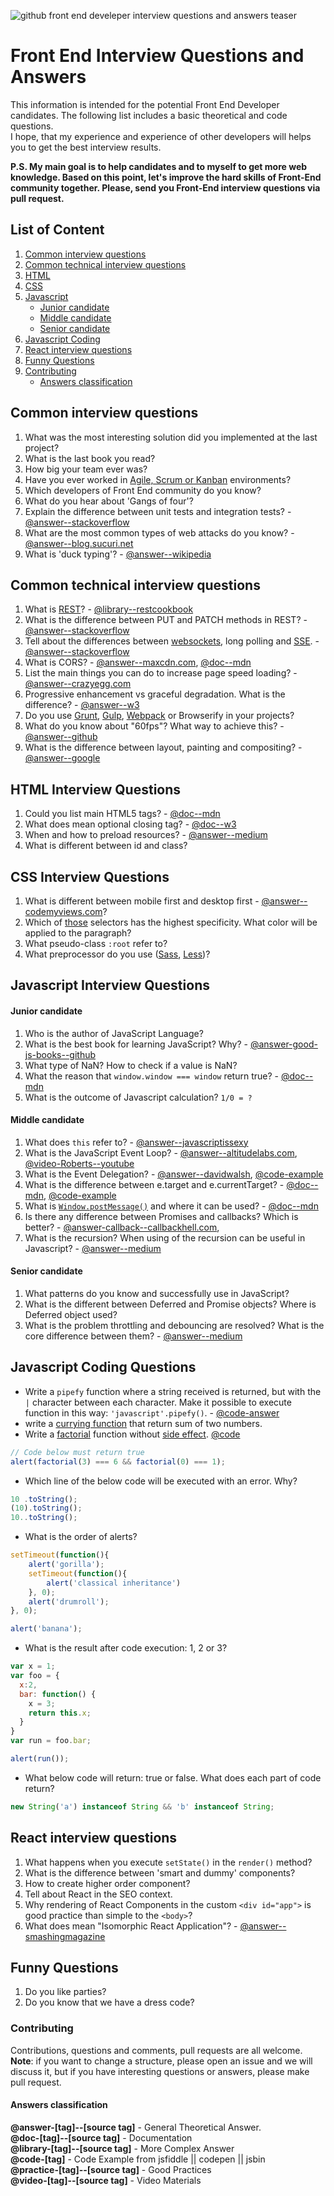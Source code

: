 ![github front end develeper interview questions and answers teaser](https://webman.pro/assets/img/main/webman-front-end-interview-questions-answers-github.jpg)

# Front End Interview Questions and Answers
This information is intended for the potential Front End Developer candidates. The following list includes a basic theoretical and code questions.  
I hope, that my experience and experience of other developers will helps you to get the best interview results.    

**P.S. My main goal is to help candidates and to myself to get more web knowledge. Based on this point, let's improve the hard skills of Front-End community together. Please,  send you Front-End interview questions via pull request.**

## List of Content
1. [Common interview questions](#common-interview-questions)
1. [Common technical interview questions](#common-technical-interview-questions)
1. [HTML](#html-interview-questions)
1. [CSS](#css-interview-questions)
1. [Javascript](#javascript-interview-questions)
    * [Junior candidate](#junior-candidate)
    * [Middle candidate](#middle-candidate)
    * [Senior candidate](#senior-candidate)
1. [Javascript Coding](#javascript-coding-questions)
1. [React interview questions](#react-interview-questions)
1. [Funny Questions](#funny-questions)
1. [Contributing](#contributing)
    * [Answers classification](#answers-classification)

## Common interview questions
1. What was the most interesting solution did you implemented at the last project? 
1. What is the last book you read?
1. How big your team ever was?
1. Have you ever worked in [Agile, Scrum or Kanban](https://www.smartsheet.com/agile-vs-scrum-vs-waterfall-vs-kanban) environments?
1. Which developers of Front End community do you know?
1. What do you hear about 'Gangs of four'?
1. Explain the difference between unit tests and integration tests? - [@answer--stackoverflow](https://stackoverflow.com/a/5357837/5513804)
1. What are the most common types of web attacks do you know? - [@answer--blog.sucuri.net](https://blog.sucuri.net/2014/11/most-common-attacks-affecting-todays-websites.html)
1. What is 'duck typing'? - [@answer--wikipedia](https://en.wikipedia.org/wiki/Duck_typing)

## Common technical interview questions
1. What is [REST](http://www.restapitutorial.com/)? - [@library--restcookbook](http://restcookbook.com/)
1. What is the difference between PUT and PATCH methods in REST? - [@answer--stackoverflow](https://stackoverflow.com/questions/21660791/what-is-the-main-difference-between-patch-and-put-request)
1. Tell about the differences between [websockets](https://developer.mozilla.org/en-US/docs/Web/API/WebSocket), long polling and [SSE](https://developer.mozilla.org/en-US/docs/Web/API/Server-sent_events/Using_server-sent_events). - [@answer--stackoverflow](https://stackoverflow.com/questions/11077857/what-are-long-polling-websockets-server-sent-events-sse-and-comet)
1. What is CORS? - [@answer--maxcdn.com](https://www.maxcdn.com/one/visual-glossary/cors/), [@doc--mdn](https://developer.mozilla.org/en-US/docs/Web/HTTP/Access_control_CORS)
1. List the main things you can do to increase page speed loading? - [@answer--crazyegg.com](https://www.crazyegg.com/blog/speed-up-your-website/)
1. Progressive enhancement vs graceful degradation. What is the difference? - [@answer--w3](https://www.w3.org/wiki/Graceful_degradation_versus_progressive_enhancement)
1. Do you use [Grunt](https://gruntjs.com/), [Gulp](https://gulpjs.com/), [Webpack](https://webpack.github.io/) or Browserify in your projects?
1. What do you know about "60fps"? What way to achieve this? - [@answer--github](https://github.com/vasanthk/browser-rendering-optimization)
1. What is the difference between layout, painting and compositing? - [@answer--google](https://developers.google.com/web/fundamentals/performance/rendering/?hl=en)

## HTML Interview Questions
1. Could you list main HTML5 tags? - [@doc--mdn](https://developer.mozilla.org/en-US/docs/Web/HTML/Element)
1. What does mean optional closing tag? - [@doc--w3](https://www.w3.org/TR/REC-html40/index/elements.html) 
1. When and how to preload resources? - [@answer--medium](https://medium.com/reloading/preload-prefetch-and-priorities-in-chrome-776165961bbf)
1. What is different between id and class?

## CSS Interview Questions
1. What is different between mobile first and desktop first - [@answer--codemyviews.com](https://codemyviews.com/blog/mobilefirst )?
1. Which of [those](https://jsfiddle.net/thisman/9o8s2bdk/) selectors has the highest specificity. What color will be applied to the paragraph?
1. What pseudo-class `:root` refer to?
1. What preprocessor do you use ([Sass](http://sass-lang.com/), [Less](http://lesscss.org/))?

## Javascript Interview Questions

#### Junior candidate
1. Who is the author of JavaScript Language?
1. What is the best book for learning JavaScript? Why? - [@answer-good-js-books--github](https://github.com/wwwebman/js-books-backpack)
1. What type of NaN? How to check if a value is NaN?
1. What the reason that `window.window === window` return true? - [@doc--mdn](https://developer.mozilla.org/pl/docs/Web/API/Window/window)
1. What is the outcome of Javascript calculation? `1/0 = ?`

#### Middle candidate
1. What does `this` refer to? - [@answer--javascriptissexy](http://javascriptissexy.com/understand-javascripts-this-with-clarity-and-master-it/)
1. What is the JavaScript Event Loop? - [@answer--altitudelabs.com](http://altitudelabs.com/blog/what-is-the-javascript-event-loop/), [@video-Roberts--youtube](https://www.youtube.com/watch?v=8aGhZQkoFbQ&t=1244s)
1. What is the Event Delegation? - [@answer--davidwalsh](https://davidwalsh.name/event-delegate), [@code-example](https://jsfiddle.net/thisman/h2eqfsx6/)
1. What is the difference between e.target and e.currentTarget? - [@doc--mdn](https://developer.mozilla.org/en-US/docs/Web/API/Event/currentTarget), [@code-example](https://jsfiddle.net/thisman/gkdeocd6/)
1. What is [`Window.postMessage()`](https://davidwalsh.name/window-postmessage) and where it can be used? - [@doc--mdn](https://developer.mozilla.org/en-US/docs/Web/API/Window/postMessage)
1. Is there any difference between Promises and callbacks? Which is better? - [@answer-callback--callbackhell.com](http://callbackhell.com/),  
1. What is the recursion? When using of the recursion can be useful in Javascript? - [@answer--medium](https://medium.com/@dis_is_patrick/practical-uses-for-recursive-javascript-b8f142552f8b)

#### Senior candidate
1. What patterns do you know and successfully use in JavaScript?
1. What is the different between Deferred and Promise objects? Where is Deferred object used?
1. What is the problem throttling and debouncing are resolved? What is the core difference between them? - [@answer--medium](https://medium.com/@_jh3y/throttling-and-debouncing-in-javascript-b01cad5c8edf)

## Javascript Coding Questions
* Write a `pipefy` function where a string received is returned, but with the `|` character between each character. Make it possible to execute function in this way: `'javascript'.pipefy()`. - [@code-answer](https://jsfiddle.net/thisman/6ynaf3ot/)
* write a [currying function](https://medium.com/@adambene/currying-in-javascript-es6-540d2ad09400) that return sum of two numbers.
* Write a [factorial](https://www.mathsisfun.com/numbers/factorial.html) function without [side effect](https://stackoverflow.com/a/8129277/5513804). [@code](https://jsfiddle.net/thisman/8v0h5oLq/)
```js
// Code below must return true
alert(factorial(3) === 6 && factorial(0) === 1);
```
* Which line of the below code will be executed with an error. Why?
```js
10 .toString();
(10).toString();
10..toString();
```
* What is the order of alerts?
```js
setTimeout(function(){
    alert('gorilla');
    setTimeout(function(){
        alert('classical inheritance')
    }, 0);
    alert('drumroll');
}, 0);

alert('banana');
```
* What is the result after code execution: 1, 2 or 3?
```js
var x = 1;
var foo = {
  x:2,
  bar: function() {
    x = 3;
    return this.x;
  }
}
var run = foo.bar;

alert(run());
```

* What below code will return: true or false. What does each part of code return? 
```js
new String('a') instanceof String && 'b' instanceof String;
```

## React interview questions
1. What happens when you execute `setState()` in the `render()` method?
1. What is the difference between 'smart and dummy' components?
1. How to create higher order component?
1. Tell about React in the SEO context.
1. Why rendering of React Components in the custom `<div id="app">` is good practice than simple to the `<body>`?
1. What does mean "Isomorphic React Application"? - [@answer--smashingmagazine](https://www.smashingmagazine.com/2015/04/react-to-the-future-with-isomorphic-apps/)

## Funny Questions
1. Do you like parties?
2. Do you know that we have a dress code?

### Contributing
Contributions, questions and comments, pull requests are all welcome.  
**Note**: if you want to change a structure, please open an issue and we will discuss it, but if you have interesting questions or answers, please make pull request.

#### Answers classification
 **@answer-[tag]--[source tag]** - General Theoretical Answer.   
 **@doc-[tag]--[source tag]** - Documentation  
 **@library-[tag]--[source tag]** - More Complex Answer  
 **@code-[tag]** - Code Example from jsfiddle || codepen || jsbin  
 **@practice-[tag]--[source tag]** - Good Practices  
 **@video-[tag]--[source tag]** - Video Materials